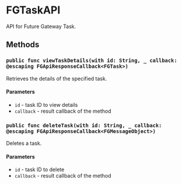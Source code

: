 # FGTaskAPI

API for Future Gateway Task.

## Methods

### `public func viewTaskDetails(with id: String, _ callback: @escaping FGApiResponseCallback<FGTask>)`

Retrieves the details of the specified task.

#### Parameters

* `id` - task ID to view details
* `callback` - result callback of the method

### `public func deleteTask(with id: String, _ callback: @escaping FGApiResponseCallback<FGMessageObject>)`

Deletes a task.

#### Parameters

* `id` - task ID to delete
* `callback` - result callback of the method
